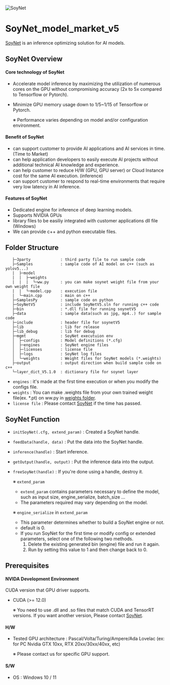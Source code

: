![SoyNet](https://user-images.githubusercontent.com/74886743/161455587-31dc85f4-d60c-4dd5-9612-113a9ac82c41.png)
# SoyNet_model_market_v5

[SoyNet](https://soynet.io/) is an inference optimizing solution for AI models.

## SoyNet Overview

#### Core technology of SoyNet

- Accelerate model inference by maximizing the utilization of numerous cores on the GPU without compromising accuracy (2x to 5x compared to Tensorflow or Pytorch).
- Minimize GPU memory usage down to 1/5~1/15 of Tensorflow or Pytorch.

   ※ Performance varies depending on model and/or configuration environment.
   
#### Benefit of SoyNet

- can support customer to provide AI applications and AI services in time. (Time to Market)
- can help application developers to easily execute AI projects without additional technical AI knowledge and experience.
- can help customer to reduce H/W (GPU, GPU server) or Cloud Instance cost for the same AI execution. (inference)
- can support customer to respond to real-time environments that require very low latency in AI inference.
   
#### Features of SoyNet

- Dedicated engine for inference of deep learning models.
- Supports NVIDIA GPUs
- library files to be easiliy integrated with customer applications dll file (Windows)
- We can provide c++ and python executable files.

## Folder Structure


```
   ├─3party             : third party file to run sample code
   ├─Samples            : sample code of AI model on c++ (such as yolov5...)
   |  ├─model
   |  |  ├─weights      
   |  |  |  └─ww.py     : you can make soynet weight file from your own weight file
   |  |  └─model.cpp    : execution file
   |  └─main.cpp        : main on c++
   ├─SamplesPy          : sample code on python 
   ├─SoyNetV5           : include SoyNetV5.sln for running c++ code
   ├─bin                : *.dll file for running soynetV5
   ├─data               : sample data(such as jpg, mp4..) for sample code
   ├─include            : header file for soynetV5
   ├─lib                : lib for release
   ├─lib_debug          : lib for debug
   ├─mgmt               : SoyNet executuion env
   │  ├─configs         : Model definitions (*.cfg)
   │  ├─engines         : SoyNet engine files
   │  ├─licenses        : license file
   │  ├─logs            : SoyNet log files
   │  └─weights         : Weight files for SoyNet models (*.weights)
   ├─output             : output direction when build sample code on c++
   └─layer_dict_V5.1.0  : dictionary file for soynet layer
```
 - `engines` : it's made at the first time execution or when you modify the configs file.
 - `weights` : You can make .weights file from your own trained weight file(ex. *.pt) on ww.py in [weights folder](#folder-structure).
 - `license file` : Please contact [SoyNet](https://soynet.io/) if the time has passed.
 
 ## SoyNet Function
 - `initSoyNet(.cfg, extend_param)` : Created a SoyNet handle.
 - `feedData(handle, data)` : Put the data into the SoyNet handle.
 - `inference(handle)` : Start inference.
 - `getOutput(handle, output)` : Put the inference data into the output.
 - `freeSoyNet(handle)` : If you're done using a handle, destroy it.
 
    ※ `extend_param`
      - `extend_param` contains parameters necessary to define the model, such as input size, engine_serialize, batch_size ...
      - The parameters required may vary depending on the model.

   ※ `engine_serialize` in `extend_param`
      - This parameter determines whether to build a SoyNet engine or not.
      - default is 0.
      - If you run SoyNet for the first time or modify config or extended parameters, select one of the following two methods.
         1) Delete the existing generated bin (engine) file and run it again.
         2) Run by setting this value to 1 and then change back to 0.
         
         
## Prerequisites
#### NVIDA Development Environment
CUDA version that GPU driver supports.
 - CUDA (>= 12.0)
 
    ※ You need to use .dll and .so files that match CUDA and TensorRT versions. If you want another version, Please contact [SoyNet](https://soynet.io/).
    
#### H/W
 - Tested GPU architecture : Pascal/Volta/Turing/Ampere/Ada Lovelac (ex: for PC Nvidia GTX 10xx, RTX 20xx/30xx/40xx, etc)
 
    ※ Please contact us for specific GPU support.
    
#### S/W
 - OS : Windows 10 / 11



